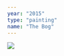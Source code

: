 ```yaml
---
year: "2015"
type: "painting"
name: "The Bog"
---
```

![](Painting_Drawing2015/TheBog,2015,charcoal,oilpastel_inkonrawcanvas.66inchx60inch.jpeg)  
